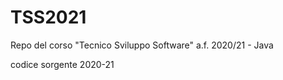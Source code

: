 # TSS2021

Repo del corso "Tecnico Sviluppo Software" a.f. 2020/21 - Java 

codice sorgente 2020-21

